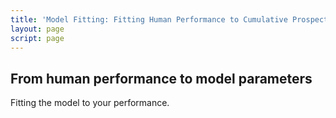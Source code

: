 ```yaml
---
title: 'Model Fitting: Fitting Human Performance to Cumulative Prospect Theory'
layout: page
script: page
---
```


## From human performance to model parameters

Fitting the model to your performance.

<cpt-example-human>
  <prospectable-control trials="10" run pause reset></prospectable-control>
  <risky-task trials="10"></risky-task>
  <risky-response interactive trial feedback="outcome" payoff="both"></risky-response>
  <cpt-probability></cpt-probability>
  <cpt-value></cpt-value>
  <decision-space point="rest" alpha="1" lambda="1" gamma="1"></decision-space>
  <cpt-fit></cpt-fit>
<!--
  <cpt-calculation numeric interactive></cpt-calculation>
  <cpt-space></cpt-space>
 -->
</cpt-example-human>
